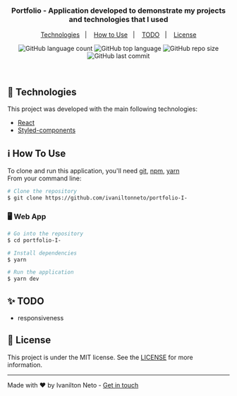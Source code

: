 
<h3 align="center">
  Portfolio - Application developed to demonstrate my projects and technologies that I used
</h3>

<p align="center">
  <a href="#-technologies">Technologies</a>&nbsp;&nbsp;&nbsp;|&nbsp;&nbsp;&nbsp;
  <a href="#-how-to-use">How to Use</a>&nbsp;&nbsp;&nbsp;|&nbsp;&nbsp;&nbsp;
  <a href="#-todo">TODO</a>&nbsp;&nbsp;&nbsp;|&nbsp;&nbsp;&nbsp;
  <a href="#-license">License</a>
</p>

<p align="center">
  <img alt="GitHub language count" src="https://img.shields.io/github/languages/count/ivaniltonneto/portfolio-I-">

  <img alt="GitHub top language" src="https://img.shields.io/github/languages/top/ivaniltonneto/portfolio-I-">

  <img alt="GitHub repo size" src="https://img.shields.io/github/repo-size/ivaniltonneto/portfolio-I-">

  <img alt="GitHub last commit" src="https://img.shields.io/github/last-commit/ivaniltonneto/portfolio-I-">

</p>

<br/>

## 🚀 Technologies

This project was developed with the main following technologies:

- [React](https://reactjs.org)
- [Styled-components](https://styled-components.com)

## ℹ️ How To Use

To clone and run this application, you'll need [git](https://git-scm.com), [npm](https://www.npmjs.com/), [yarn](https://yarnpkg.com)
<br/>From your command line:

```bash
# Clone the repository
$ git clone https://github.com/ivaniltonneto/portfolio-I-
```

### 🖥️ Web App

```bash
# Go into the repository
$ cd portfolio-I-

# Install dependencies
$ yarn

# Run the application
$ yarn dev

```
## ✨ TODO

- responsiveness

## 📝 License

This project is under the MIT license. See the [LICENSE](LICENSE.md) for more information.

---

Made with ♥ by Ivanilton Neto - [Get in touch](https://www.linkedin.com/in/ivanilton-neto-a712a379/)